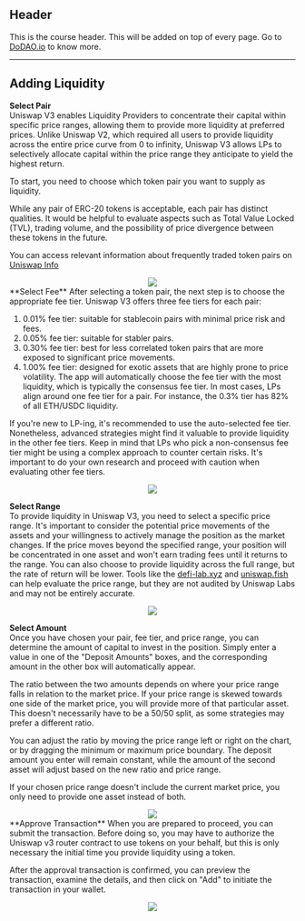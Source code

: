 ## Header
This is the course header. This will be added on top of every page. Go to [DoDAO.io](https://www.dodao.io) to know more.

 ---
 
 ## Adding Liquidity
 
 **Select Pair**        
Uniswap V3 enables Liquidity Providers to concentrate their capital within specific price ranges, allowing them to provide more liquidity at preferred prices. Unlike Uniswap V2, which required all users to provide liquidity across the entire price curve from 0 to infinity, Uniswap V3 allows LPs to selectively allocate capital within the price range they anticipate to yield the highest return.

To start, you need to choose which token pair you want to supply as liquidity.

While any pair of ERC-20 tokens is acceptable, each pair has distinct qualities. It would be helpful to evaluate aspects such as Total Value Locked (TVL), trading volume, and the possibility of price divergence between these tokens in the future.

You can access relevant information about frequently traded token pairs on [Uniswap Info](https://info.uniswap.org/#/pools)

<div align="center">
<img style="max-height:600px" src="https://d31h13bdjwgzxs.cloudfront.net/academy/uniswap-eth-1/Guide/create-a-new-position-uniswap/1682175276579_select_pair_1.png"/>
</div> 
 **Select Fee**        
After selecting a token pair, the next step is to choose the appropriate fee tier. Uniswap V3 offers three fee tiers for each pair:

1. 0.01% fee tier: suitable for stablecoin pairs with minimal price risk and fees.
2. 0.05% fee tier: suitable for stabler pairs.
3. 0.30% fee tier: best for less correlated token pairs that are more exposed to significant price movements.
4. 1.00% fee tier: designed for exotic assets that are highly prone to price volatility.
The app will automatically choose the fee tier with the most liquidity, which is typically the consensus fee tier. In most cases, LPs align around one fee tier for a pair. For instance, the 0.3% tier has 82% of all ETH/USDC liquidity.

If you're new to LP-ing, it's recommended to use the auto-selected fee tier. Nonetheless, advanced strategies might find it valuable to provide liquidity in the other fee tiers. Keep in mind that LPs who pick a non-consensus fee tier might be using a complex approach to counter certain risks. It's important to do your own research and proceed with caution when evaluating other fee tiers.

<div align="center">
<img style="max-height:600px" src="https://d31h13bdjwgzxs.cloudfront.net/academy/uniswap-eth-1/Guide/create-a-new-position-uniswap/1682175799696_select_fees_2.png"/>
</div>
 
 **Select Range**        
To provide liquidity in Uniswap V3, you need to select a specific price range. It's important to consider the potential price movements of the assets and your willingness to actively manage the position as the market changes. If the price moves beyond the specified range, your position will be concentrated in one asset and won't earn trading fees until it returns to the range. You can also choose to provide liquidity across the full range, but the rate of return will be lower. Tools like the [defi-lab.xyz](https://defi-lab.xyz/) and [uniswap.fish](https://uniswap.fish/) can help evaluate the price range, but they are not audited by Uniswap Labs and may not be entirely accurate.

<div align="center">
<img style="max-height:600px" src="https://d31h13bdjwgzxs.cloudfront.net/academy/uniswap-eth-1/Guide/create-a-new-position-uniswap/1682176838834_select_range_3.png"/>
</div>
 
 **Select Amount**        
Once you have chosen your pair, fee tier, and price range, you can determine the amount of capital to invest in the position. Simply enter a value in one of the "Deposit Amounts" boxes, and the corresponding amount in the other box will automatically appear.

The ratio between the two amounts depends on where your price range falls in relation to the market price. If your price range is skewed towards one side of the market price, you will provide more of that particular asset. This doesn't necessarily have to be a 50/50 split, as some strategies may prefer a different ratio.

You can adjust the ratio by moving the price range left or right on the chart, or by dragging the minimum or maximum price boundary. The deposit amount you enter will remain constant, while the amount of the second asset will adjust based on the new ratio and price range.

If your chosen price range doesn't include the current market price, you only need to provide one asset instead of both.

<div align="center">
<img style="max-height:600px" src="https://d31h13bdjwgzxs.cloudfront.net/academy/uniswap-eth-1/Guide/create-a-new-position-uniswap/1682191211191_select_amount_04.png"/>
</div> 
 **Approve Transaction**        
When you are prepared to proceed, you can submit the transaction. Before doing so, you may have to authorize the Uniswap v3 router contract to use tokens on your behalf, but this is only necessary the initial time you provide liquidity using a token.

After the approval transaction is confirmed, you can preview the transaction, examine the details, and then click on "Add" to initiate the transaction in your wallet.

<div align="center">
<img style="max-height:600px" src="https://d31h13bdjwgzxs.cloudfront.net/academy/uniswap-eth-1/Guide/create-a-new-position-uniswap/1682192299983_approve_transaction_4.png"/>
</div>
 
 
